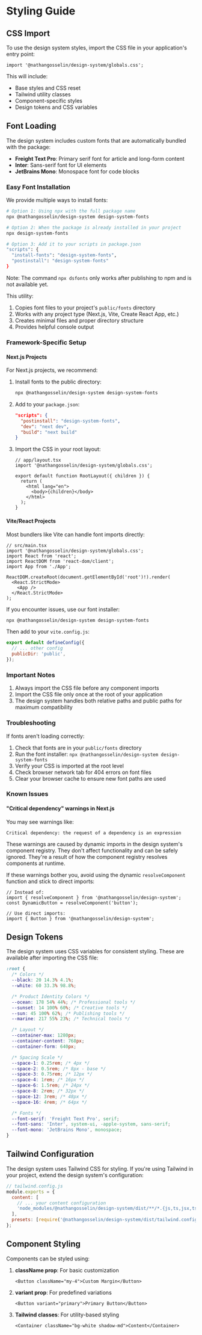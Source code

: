 # Styling Guide

## CSS Import

To use the design system styles, import the CSS file in your application's entry point:

```tsx
import '@nathangosselin/design-system/globals.css';
```

This will include:

- Base styles and CSS reset
- Tailwind utility classes
- Component-specific styles
- Design tokens and CSS variables

## Font Loading

The design system includes custom fonts that are automatically bundled with the package:

- **Freight Text Pro**: Primary serif font for article and long-form content
- **Inter**: Sans-serif font for UI elements
- **JetBrains Mono**: Monospace font for code blocks

### Easy Font Installation

We provide multiple ways to install fonts:

```bash
# Option 1: Using npx with the full package name
npx @nathangosselin/design-system design-system-fonts

# Option 2: When the package is already installed in your project
npx design-system-fonts

# Option 3: Add it to your scripts in package.json
"scripts": {
  "install-fonts": "design-system-fonts",
  "postinstall": "design-system-fonts"
}
```

Note: The command `npx dsfonts` only works after publishing to npm and is not available yet.

This utility:

1. Copies font files to your project's `public/fonts` directory
2. Works with any project type (Next.js, Vite, Create React App, etc.)
3. Creates minimal files and proper directory structure
4. Provides helpful console output

### Framework-Specific Setup

#### Next.js Projects

For Next.js projects, we recommend:

1. Install fonts to the public directory:

   ```bash
   npx @nathangosselin/design-system design-system-fonts
   ```

2. Add to your `package.json`:

   ```json
   "scripts": {
     "postinstall": "design-system-fonts",
     "dev": "next dev",
     "build": "next build"
   }
   ```

3. Import the CSS in your root layout:

   ```tsx
   // app/layout.tsx
   import '@nathangosselin/design-system/globals.css';

   export default function RootLayout({ children }) {
     return (
       <html lang="en">
         <body>{children}</body>
       </html>
     );
   }
   ```

#### Vite/React Projects

Most bundlers like Vite can handle font imports directly:

```tsx
// src/main.tsx
import '@nathangosselin/design-system/globals.css';
import React from 'react';
import ReactDOM from 'react-dom/client';
import App from './App';

ReactDOM.createRoot(document.getElementById('root')!).render(
  <React.StrictMode>
    <App />
  </React.StrictMode>
);
```

If you encounter issues, use our font installer:

```bash
npx @nathangosselin/design-system design-system-fonts
```

Then add to your `vite.config.js`:

```js
export default defineConfig({
  // ... other config
  publicDir: 'public',
});
```

### Important Notes

1. Always import the CSS file before any component imports
2. Import the CSS file only once at the root of your application
3. The design system handles both relative paths and public paths for maximum compatibility

### Troubleshooting

If fonts aren't loading correctly:

1. Check that fonts are in your `public/fonts` directory
2. Run the font installer: `npx @nathangosselin/design-system design-system-fonts`
3. Verify your CSS is imported at the root level
4. Check browser network tab for 404 errors on font files
5. Clear your browser cache to ensure new font paths are used

### Known Issues

#### "Critical dependency" warnings in Next.js

You may see warnings like:

```
Critical dependency: the request of a dependency is an expression
```

These warnings are caused by dynamic imports in the design system's component registry. They don't affect functionality and can be safely ignored. They're a result of how the component registry resolves components at runtime.

If these warnings bother you, avoid using the dynamic `resolveComponent` function and stick to direct imports:

```tsx
// Instead of:
import { resolveComponent } from '@nathangosselin/design-system';
const DynamicButton = resolveComponent('button');

// Use direct imports:
import { Button } from '@nathangosselin/design-system';
```

## Design Tokens

The design system uses CSS variables for consistent styling. These are available after importing the CSS file:

```css
:root {
  /* Colors */
  --black: 20 14.3% 4.1%;
  --white: 60 33.3% 98.8%;

  /* Product Identity Colors */
  --ocean: 178 54% 44%; /* Professional tools */
  --sunset: 14 100% 60%; /* Creative tools */
  --sun: 45 100% 62%; /* Publishing tools */
  --marine: 217 55% 23%; /* Technical tools */

  /* Layout */
  --container-max: 1280px;
  --container-content: 768px;
  --container-form: 640px;

  /* Spacing Scale */
  --space-1: 0.25rem; /* 4px */
  --space-2: 0.5rem; /* 8px - base */
  --space-3: 0.75rem; /* 12px */
  --space-4: 1rem; /* 16px */
  --space-6: 1.5rem; /* 24px */
  --space-8: 2rem; /* 32px */
  --space-12: 3rem; /* 48px */
  --space-16: 4rem; /* 64px */

  /* Fonts */
  --font-serif: 'Freight Text Pro', serif;
  --font-sans: 'Inter', system-ui, -apple-system, sans-serif;
  --font-mono: 'JetBrains Mono', monospace;
}
```

## Tailwind Configuration

The design system uses Tailwind CSS for styling. If you're using Tailwind in your project, extend the design system's configuration:

```js
// tailwind.config.js
module.exports = {
  content: [
    // ... your content configuration
    'node_modules/@nathangosselin/design-system/dist/**/*.{js,ts,jsx,tsx}',
  ],
  presets: [require('@nathangosselin/design-system/dist/tailwind.config.js')],
};
```

## Component Styling

Components can be styled using:

1. **className prop**: For basic customization

   ```tsx
   <Button className="my-4">Custom Margin</Button>
   ```

2. **variant prop**: For predefined variations

   ```tsx
   <Button variant="primary">Primary Button</Button>
   ```

3. **Tailwind classes**: For utility-based styling
   ```tsx
   <Container className="bg-white shadow-md">Content</Container>
   ```

```

```
